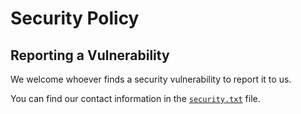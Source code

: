
# Security Policy

## Reporting a Vulnerability

We welcome whoever finds a security vulnerability to report it to us.

You can find our contact information in the [`security.txt`](../web/security.txt) file.
